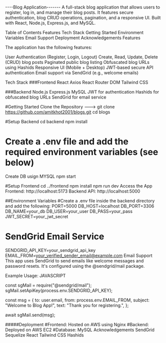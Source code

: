 ----Blog Application-------
A full-stack blog application that allows users to register, log in, and manage their blog posts. It features secure authentication, blog CRUD operations, pagination, and a responsive UI. Built with React, Node.js, Express.js, and MySQL.

Table of Contents
Features
Tech Stack
Getting Started
Environment Variables
Email Support
Deployment
Acknowledgements
Features



The application has the following features:

User Authentication (Register, Login, Logout)
Create, Read, Update, Delete (CRUD) blog posts
Paginated public blog listing
Obfuscated blog URLs using Hashids
Responsive UI (Mobile + Desktop)
JWT-based secure API authentication
Email support via SendGrid (e.g., welcome emails)



Tech Stack
###Frontend
React
Axios
React Router DOM
Tailwind CSS

###Backend
Node.js
Express.js
MySQL
JWT for authentication
Hashids for obfuscated blog URLs
SendGrid for email service




#Getting Started
Clone the Repository --->
git clone https://github.com/amitkhot2001/blogs.git
cd blogs

#Setup Backend
cd backend
npm install
# Create a .env file and add the required environment variables (see below)
Create DB usign MYSQL
npm start


#Setup Frontend
cd ../frontend
npm install
npm run dev
Access the App
Frontend: http://localhost:5173
Backend API: http://localhost:5000

##Environment Variables
#Create a .env file inside the backend directory and add the following:
PORT=5000
DB_HOST=localhost
DB_PORT=3306
DB_NAME=your_db
DB_USER=your_user
DB_PASS=your_pass
JWT_SECRET=your_jwt_secret

# SendGrid Email Service
SENDGRID_API_KEY=your_sendgrid_api_key
EMAIL_FROM=your_verified_sender_email@example.com
Email Support
This app uses SendGrid to send emails like welcome messages and password resets. It's configured using the @sendgrid/mail package.

Example Usage:
JAVASCRIPT

const sgMail = require("@sendgrid/mail");
sgMail.setApiKey(process.env.SENDGRID_API_KEY);

const msg = {
  to: user.email,
  from: process.env.EMAIL_FROM,
  subject: "Welcome to Blog App!",
  text: "Thank you for registering.",
};

await sgMail.send(msg);




#####Deployment
#Frontend: Hosted on AWS using Nginx
#Backend: Deployed on AWS EC2
#Database: MySQL 
Acknowledgements
SendGrid
Sequelize
React
Tailwind CSS
Hashids
